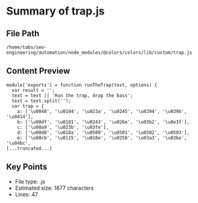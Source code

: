 # Summary of trap.js
  
## File Path
`/home/tabs/seo-engineering/automation/node_modules/@colors/colors/lib/custom/trap.js`

## Content Preview
```
module['exports'] = function runTheTrap(text, options) {
  var result = '';
  text = text || 'Run the trap, drop the bass';
  text = text.split('');
  var trap = {
    a: ['\u0040', '\u0104', '\u023a', '\u0245', '\u0394', '\u039b', '\u0414'],
    b: ['\u00df', '\u0181', '\u0243', '\u026e', '\u03b2', '\u0e3f'],
    c: ['\u00a9', '\u023b', '\u03fe'],
    d: ['\u00d0', '\u018a', '\u0500', '\u0501', '\u0502', '\u0503'],
    e: ['\u00cb', '\u0115', '\u018e', '\u0258', '\u03a3', '\u03be', '\u04bc',
[...truncated...]
```

## Key Points
- File type: .js
- Estimated size: 1677 characters
- Lines: 47
